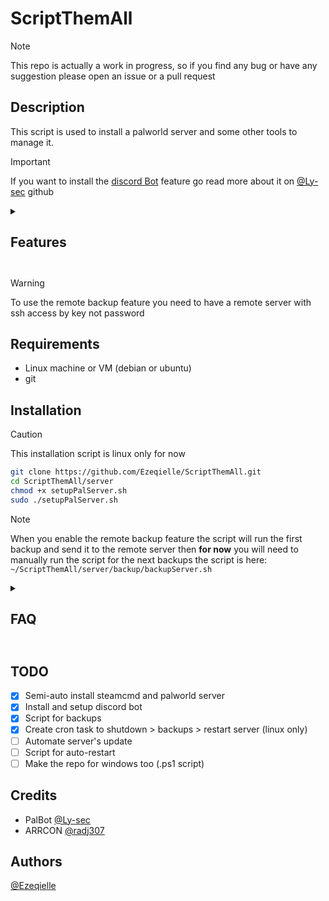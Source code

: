 # ScriptThemAll

> [!NOTE]
> This repo is actually a work in progress, so if you find any bug or have any suggestion please open an issue or a pull request

## Description

This script is used to install a palworld server and some other tools to manage it.

> [!IMPORTANT]
> If you want to install the [discord Bot](https://github.com/Ly-sec/PalBot/tree/main) feature go read more about it on [@Ly-sec](https://github.com/Ly-sec/PalBot/tree/main) github

<details>
<summary><b><h2>Features<h2></b></summary>

- Install and setup steamcmd
- Install and setup palworld server
- Setup server settings
- Custom PalWorldSettings.ini with markers
- Install of screen
- Git clone of [PalBot](https://github.com/Ly-sec/PalBot/tree/main)
- Script to setup and run the bot
- Backup script
- Option to send backup to remote server

</details>

> [!WARNING]
> To use the remote backup feature you need to have a remote server with ssh access by key not password

## Requirements

- Linux machine or VM (debian or ubuntu)
- git

## Installation

> [!CAUTION]
> This installation script is linux only for now

```bash
git clone https://github.com/Ezeqielle/ScriptThemAll.git
cd ScriptThemAll/server
chmod +x setupPalServer.sh
sudo ./setupPalServer.sh
```

> [!NOTE]
> When you enable the remote backup feature the script will run the first backup and send it to the remote server then **for now** you will need to manually run the script for the next backups
> the script is here: `~/ScriptThemAll/server/backup/backupServer.sh`

<details>
<summary><b><h2>FAQ<h2></b></summary>

- I don't have setup the remote backup feature, how can I do it?
> You need to edit run the remote backup script that can be found here
> `~/ScriptThemAll/server/backup/remoteBackupSetup.sh`
- I don't have a remote server, how can I use the backup feature?
> You can use the local backup feature that is already implemented in the script that can be found here
> `~/ScriptThemAll/server/backup/backupServer.sh`

</details>

## TODO

- [X] Semi-auto install steamcmd and palworld server
- [X] Install and setup discord bot
- [X] Script for backups
- [x] Create cron task to shutdown > backups > restart server (linux only)
- [ ] Automate server's update
- [ ] Script for auto-restart
- [ ] Make the repo for windows too (.ps1 script)

## Credits

- PalBot [@Ly-sec](https://github.com/Ly-sec/PalBot/tree/main)
- ARRCON [@radj307](https://github.com/radj307/ARRCON)

## Authors

[@Ezeqielle](https://github.com/Ezeqielle)
